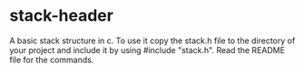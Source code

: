 # stack-header
 A basic stack structure in c. To use it copy the stack.h file to the directory of your project and include it by using #include "stack.h". Read the README file for the commands.

